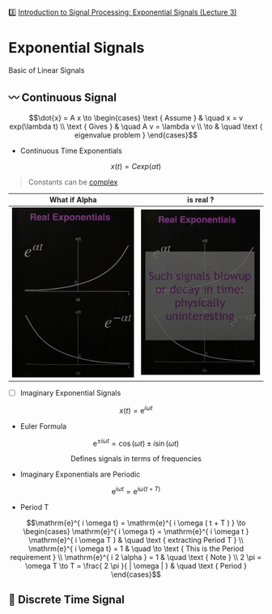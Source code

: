 :three: [Introduction to Signal Processing: Exponential Signals (Lecture 3)](https://youtu.be/B6GPKiRHnsk)


# Exponential Signals


Basic of Linear Signals

## :wavy_dash: Continuous Signal

```math
\dot{x} = A x \to
  \begin{cases}
    \text { Assume }  & \quad x = v exp(\lambda t) \\
    \text { Gives  }  & \quad A v = \lambda v \\
    \to               & \quad \text { eigenvalue problem  }
  \end{cases}
```


* Continuous Time Exponentials

```math
x(t) = C exp(\alpha t)
```

> Constants can be [complex](https://en.wikipedia.org/wiki/Complex_number)


| What if Alpha | is real ?  |
|-------------------------------|------------------------------------------------|
| <img src=images/exponential-sequence.png width='' height='' > </img> | <img src=images/exponential-sequence-blow.png width='' height='' > </img>  |

- [ ] Imaginary Exponential Signals

```math
x(t) = \mathrm{e}^{i \omega t}
```

* Euler Formula

```math
\mathrm{e}^{\pm i \omega t} = \cos ( \omega t ) \pm i \sin ( \omega t )
```

```math
\text { Defines signals in terms of frequencies }
```

* Imaginary Exponentials are Periodic

```math
\mathrm{e}^{ i \omega t} = \mathrm{e}^{ i \omega ( t + T ) }
```

- Period T

```math
\mathrm{e}^{ i \omega t} = \mathrm{e}^{ i \omega ( t + T ) } \to
  \begin{cases}
    \mathrm{e}^{ i \omega t} = \mathrm{e}^{ i \omega t } \mathrm{e}^{ i \omega T }  & \quad \text { extracting Period T }  \\
    \mathrm{e}^{ i \omega t} = 1                                                    & \quad \to \text { This is the Period requirement }  \\
    \mathrm{e}^{ i 2 \alpha } = 1                                                   & \quad \text { Note }  \\
    2 \pi = \omega T \to T = \frac{ 2 \pi }{ | \omega | }                           & \quad \text { Period }
  \end{cases}
```


## :signal_strength: Discrete Time Signal

